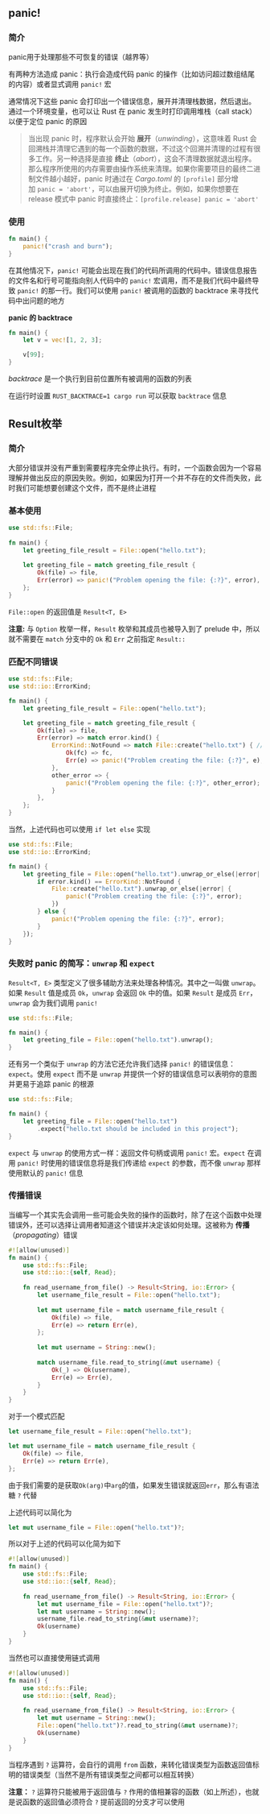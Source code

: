 ## panic!

### 简介

panic用于处理那些不可恢复的错误（越界等）

有两种方法造成 panic：执行会造成代码 panic 的操作（比如访问超过数组结尾的内容）或者显式调用 `panic!` 宏

通常情况下这些 panic 会打印出一个错误信息，展开并清理栈数据，然后退出。通过一个环境变量，也可以让 Rust 在 panic 发生时打印调用堆栈（call stack）以便于定位 panic 的原因

>当出现 panic 时，程序默认会开始 **展开**（_unwinding_），这意味着 Rust 会回溯栈并清理它遇到的每一个函数的数据，不过这个回溯并清理的过程有很多工作。另一种选择是直接 **终止**（_abort_），这会不清理数据就退出程序。那么程序所使用的内存需要由操作系统来清理。如果你需要项目的最终二进制文件越小越好，panic 时通过在 _Cargo.toml_ 的 `[profile]` 部分增加 `panic = 'abort'`，可以由展开切换为终止。例如，如果你想要在 release 模式中 panic 时直接终止：`[profile.release] panic = 'abort'`

### 使用

```rust
fn main() { 
	panic!("crash and burn"); 
}
```

在其他情况下，`panic!` 可能会出现在我们的代码所调用的代码中。错误信息报告的文件名和行号可能指向别人代码中的 `panic!` 宏调用，而不是我们代码中最终导致 `panic!` 的那一行。我们可以使用 `panic!` 被调用的函数的 backtrace 来寻找代码中出问题的地方

**panic 的 backtrace**

```rust
fn main() {
    let v = vec![1, 2, 3];

    v[99];
}
```

_backtrace_ 是一个执行到目前位置所有被调用的函数的列表

在运行时设置 `RUST_BACKTRACE=1 cargo run` 可以获取 `backtrace` 信息

## Result枚举

### 简介

大部分错误并没有严重到需要程序完全停止执行。有时，一个函数会因为一个容易理解并做出反应的原因失败。例如，如果因为打开一个并不存在的文件而失败，此时我们可能想要创建这个文件，而不是终止进程

### 基本使用

```rust
use std::fs::File;
  
fn main() {
	let greeting_file_result = File::open("hello.txt");
	
	let greeting_file = match greeting_file_result {
		Ok(file) => file,
		Err(error) => panic!("Problem opening the file: {:?}", error),
	};
}
```

`File::open` 的返回值是 `Result<T, E>`

**注意:** 与 `Option` 枚举一样，`Result` 枚举和其成员也被导入到了 prelude 中，所以就不需要在 `match` 分支中的 `Ok` 和 `Err` 之前指定 `Result::`

### 匹配不同错误

```rust
use std::fs::File;
use std::io::ErrorKind;

fn main() {
    let greeting_file_result = File::open("hello.txt");

    let greeting_file = match greeting_file_result {
        Ok(file) => file,
        Err(error) => match error.kind() {
            ErrorKind::NotFound => match File::create("hello.txt") { // 没有就创建
                Ok(fc) => fc,
                Err(e) => panic!("Problem creating the file: {:?}", e),
            },
            other_error => {
                panic!("Problem opening the file: {:?}", other_error);
            }
        },
    };
}
```

当然，上述代码也可以使用 `if let else` 实现

```rust
use std::fs::File;
use std::io::ErrorKind;

fn main() {
    let greeting_file = File::open("hello.txt").unwrap_or_else(|error| {
        if error.kind() == ErrorKind::NotFound {
            File::create("hello.txt").unwrap_or_else(|error| {
                panic!("Problem creating the file: {:?}", error);
            })
        } else {
            panic!("Problem opening the file: {:?}", error);
        }
    });
}
```


### 失败时 panic 的简写：`unwrap` 和 `expect`

`Result<T, E>` 类型定义了很多辅助方法来处理各种情况。其中之一叫做 `unwrap`。如果 `Result` 值是成员 `Ok`，`unwrap` 会返回 `Ok` 中的值。如果 `Result` 是成员 `Err`，`unwrap` 会为我们调用 `panic!`

```rust
use std::fs::File;

fn main() {
    let greeting_file = File::open("hello.txt").unwrap();
}
```

还有另一个类似于 `unwrap` 的方法它还允许我们选择 `panic!` 的错误信息：`expect`。使用 `expect` 而不是 `unwrap` 并提供一个好的错误信息可以表明你的意图并更易于追踪 panic 的根源

```rust
use std::fs::File;

fn main() {
    let greeting_file = File::open("hello.txt")
        .expect("hello.txt should be included in this project");
}
```

`expect` 与 `unwrap` 的使用方式一样：返回文件句柄或调用 `panic!` 宏。`expect` 在调用 `panic!` 时使用的错误信息将是我们传递给 `expect` 的参数，而不像 `unwrap` 那样使用默认的 `panic!` 信息

### 传播错误

当编写一个其实先会调用一些可能会失败的操作的函数时，除了在这个函数中处理错误外，还可以选择让调用者知道这个错误并决定该如何处理。这被称为 **传播**（_propagating_）错误

```rust
#![allow(unused)]
fn main() {
	use std::fs::File;
	use std::io::{self, Read};
	
	fn read_username_from_file() -> Result<String, io::Error> {
	    let username_file_result = File::open("hello.txt");
	
	    let mut username_file = match username_file_result {
	        Ok(file) => file,
	        Err(e) => return Err(e),
	    };
	
	    let mut username = String::new();
	
	    match username_file.read_to_string(&mut username) {
	        Ok(_) => Ok(username),
	        Err(e) => Err(e),
	    }
	}
}
```

对于一个模式匹配

```rust
let username_file_result = File::open("hello.txt");

let mut username_file = match username_file_result {
	Ok(file) => file,
	Err(e) => return Err(e),
};
```

由于我们需要的是获取`Ok(arg)`中`arg`的值，如果发生错误就返回`err`，那么有语法糖 `?` 代替

上述代码可以简化为

```rust
let mut username_file = File::open("hello.txt")?;
```

所以对于上述的代码可以化简为如下

```rust
#![allow(unused)]
fn main() {
	use std::fs::File;
	use std::io::{self, Read};
	
	fn read_username_from_file() -> Result<String, io::Error> {
	    let mut username_file = File::open("hello.txt")?;
	    let mut username = String::new();
	    username_file.read_to_string(&mut username)?;
	    Ok(username)
	}
}
```

当然也可以直接使用链式调用

```rust
#![allow(unused)]
fn main() {
	use std::fs::File;
	use std::io::{self, Read};
	
	fn read_username_from_file() -> Result<String, io::Error> {
		let mut username = String::new();  
		File::open("hello.txt")?.read_to_string(&mut username)?;
		Ok(username)
	}
}
```

当程序遇到 `?` 运算符，会自行的调用 `from` 函数，来转化错误类型为函数返回值标明的错误类型（当然不是所有错误类型之间都可以相互转换）

**注意：** `?` 运算符只能被用于返回值与 `?` 作用的值相兼容的函数（如上所述），也就是说函数的返回值必须符合 `?` 提前返回的分支才可以使用




